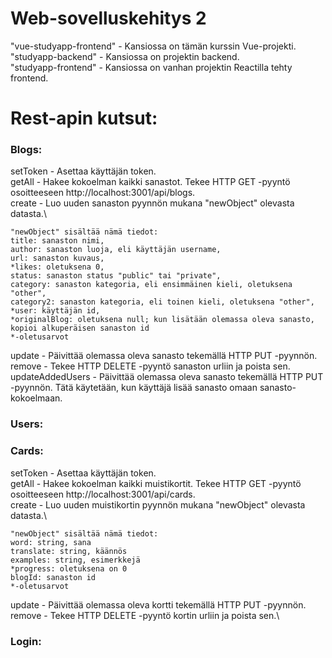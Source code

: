 # Web-sovelluskehitys 2
"vue-studyapp-frontend" - Kansiossa on tämän kurssin Vue-projekti.\
"studyapp-backend" - Kansiossa on projektin backend.\
"studyapp-frontend" - Kansiossa on vanhan projektin Reactilla tehty frontend.

# Rest-apin kutsut:
### Blogs:
setToken - Asettaa käyttäjän token.\
getAll - Hakee kokoelman kaikki sanastot. Tekee HTTP GET -pyyntö osoitteeseen http://localhost:3001/api/blogs. \
create - Luo uuden sanaston pyynnön mukana "newObject" olevasta datasta.\
```
"newObject" sisältää nämä tiedot:
title: sanaston nimi,
author: sanaston luoja, eli käyttäjän username,
url: sanaston kuvaus,
*likes: oletuksena 0,
status: sanaston status "public" tai "private",
category: sanaston kategoria, eli ensimmäinen kieli, oletuksena "other",
category2: sanaston kategoria, eli toinen kieli, oletuksena "other",
*user: käyttäjän id,
*originalBlog: oletuksena null; kun lisätään olemassa oleva sanasto, kopioi alkuperäisen sanaston id
*-oletusarvot
```
update - Päivittää olemassa oleva sanasto tekemällä HTTP PUT -pyynnön.\
remove - Tekee HTTP DELETE -pyyntö sanaston urliin ja poista sen.\
updateAddedUsers - Päivittää olemassa oleva sanasto tekemällä HTTP PUT -pyynnön. Tätä käytetään, kun käyttäjä lisää sanasto omaan sanasto-kokoelmaan.

### Users:

### Cards:
setToken - Asettaa käyttäjän token.\
getAll - Hakee kokoelman kaikki muistikortit. Tekee HTTP GET -pyyntö osoitteeseen http://localhost:3001/api/cards. \
create - Luo uuden muistikortin pyynnön mukana "newObject" olevasta datasta.\
```
"newObject" sisältää nämä tiedot:
word: string, sana
translate: string, käännös
examples: string, esimerkkejä
*progress: oletuksena on 0
blogId: sanaston id
*-oletusarvot
```
update - Päivittää olemassa oleva kortti tekemällä HTTP PUT -pyynnön.\
remove - Tekee HTTP DELETE -pyyntö kortin urliin ja poista sen.\
### Login:
